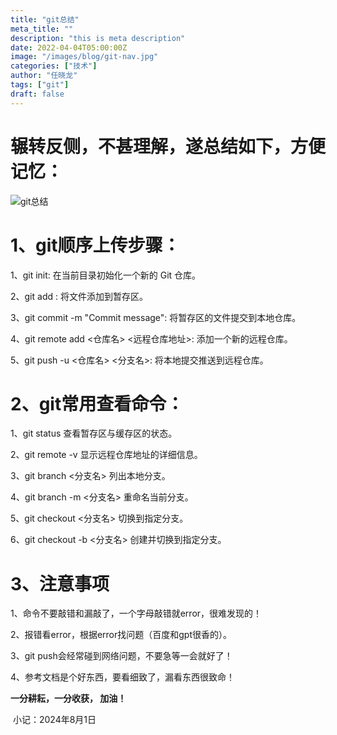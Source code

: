 ```yaml
---
title: "git总结"
meta_title: ""
description: "this is meta description"
date: 2022-04-04T05:00:00Z
image: "/images/blog/git-nav.jpg"
categories: ["技术"]
author: "任晓龙"
tags: ["git"]
draft: false
---
```




#     辗转反侧，不甚理解，遂总结如下，方便记忆：

![git总结](/images/blog/git总结.png)



# 1、git顺序上传步骤：

1、git init: 在当前目录初始化一个新的 Git 仓库。

2、git add <file>: 将文件添加到暂存区。

3、git commit -m "Commit message": 将暂存区的文件提交到本地仓库。

4、git remote add <仓库名> <远程仓库地址>: 添加一个新的远程仓库。

5、git push -u <仓库名> <分支名>: 将本地提交推送到远程仓库。



# 2、git常用查看命令：

1、git status     查看暂存区与缓存区的状态。

2、git remote -v   显示远程仓库地址的详细信息。

3、git branch <分支名>     列出本地分支。

4、git branch -m <分支名>     重命名当前分支。

5、git checkout <分支名>     切换到指定分支。

6、git checkout -b <分支名>     创建并切换到指定分支。



# 3、注意事项

1、命令不要敲错和漏敲了，一个字母敲错就error，很难发现的！

2、报错看error，根据error找问题（百度和gpt很香的）。

3、git push会经常碰到网络问题，不要急等一会就好了！

4、参考文档是个好东西，要看细致了，漏看东西很致命！



**一分耕耘，一分收获，       加油！**     



​																																		小记：2024年8月1日







